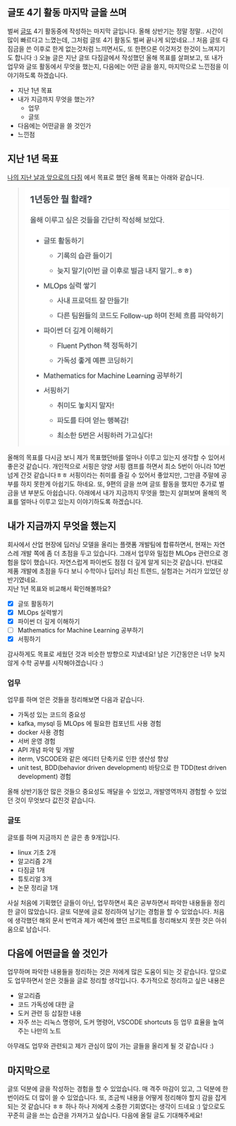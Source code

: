 ## 글또 4기 활동 마지막 글을 쓰며
벌써 [글또](https://www.notion.so/ac5b18a482fb4df497d4e8257ad4d516) 4기 활동중에 작성하는 마지막 글입니다. 올해 상반기는 정말 정말.. 시간이 많이 빠르다고 느꼈는데, 그처럼 글또 4기 활동도 벌써 끝나게 되었네요...! 처음 글또 다짐금을 쓴 이후로 한게 없는것처럼 느끼면서도, 또 한편으론 이것저것 한것이 느껴지기도 합니다 :) 오늘 글은 지난 글또 다짐글에서 작성했던 올해 목표를 살펴보고, 또 내가 업무와 글또 활동에서 무엇을 했는지, 다음에는 어떤 글을 쓸지, 마지막으로 느낀점을 이야기하도록 하겠습니다.
* 지난 1년 목표
* 내가 지금까지 무엇을 했는가?
  * 업무
  * 글또
* 다음에는 어떤글을 쓸 것인가
* 느낀점

## 지난 1년 목표
[나의 지난 날과 앞으로의 다짐](https://hunhoon21.github.io/%EB%82%98%EC%9D%98-%EC%A7%80%EB%82%9C-%EB%82%A0%EA%B3%BC-%EC%95%9E%EC%9C%BC%EB%A1%9C%EC%9D%98-%EB%8B%A4%EC%A7%90/) 에서 목표로 했던 올해 목표는 아래와 같습니다.

> ![remember_1](../imgs/remember_1.jpg)  


올해의 목표를 다시금 보니 제가 목표했던바를 얼마나 이루고 있는지 생각할 수 있어서 좋은것 같습니다. 개인적으로 서핑은 양양 서핑 캠프를 하면서 최소 5번이 아니라 10번 넘게 간것 같습니다ㅎㅎ 서핑이라는 취미를 즐길 수 있어서 좋았지만, 그만큼 주말에 공부를 하지 못한게 아쉽기도 하네요. 또, 9편의 글을 쓰며 글또 활동을 했지만 추가로 벌금을 낸 부분도 아쉽습니다. 아래에서 내가 지금까지 무엇을 했는지 살펴보며 올해의 목표를 얼마나 이루고 있는지 이야기하도록 하겠습니다.

## 내가 지금까지 무엇을 했는지
회사에서 산업 현장에 딥러닝 모델을 올리는 플랫폼 개발팀에 합류하면서, 현재는 자연스레 개발 쪽에 좀 더 초점을 두고 있습니다. 그래서 업무와 밀접한 MLOps 관련으로 경험을 많이 했습니다. 자연스럽게 파이썬도 점점 더 깊게 알게 되는것 같습니다. 반대로 제품 개발에 초점을 두다 보니 수학이나 딥러닝 최신 트렌드, 실험과는 거리가 있었던 상반기였네요.  
지난 1년 목표와 비교해서 확인해볼까요?
- [x] 글또 활동하기
- [x] MLOps 실력쌓기
- [x] 파이썬 더 깊게 이해하기
- [ ] Mathematics for Machine Learning 공부하기
- [x] 서핑하기  

감사하게도 목표로 세웠던 것과 비슷한 방향으로 지냈네요! 남은 기간동안은 너무 늦지 않게 수학 공부를 시작해야겠습니다 :)

### 업무
업무를 하며 얻은 것들을 정리해보면 다음과 같습니다.
* 가독성 있는 코드의 중요성
* kafka, mysql 등 MLOps 에 필요한 컴포넌트 사용 경험
* docker 사용 경험
* 서버 운영 경험
* API 개념 파악 및 개발
* iterm, VSCODE와 같은 에디터 단축키로 인한 생산성 향상
* unit test, BDD(behavior driven development) 바탕으로 한 TDD(test driven development) 경험  

올해 상반기동안 많은 것들으 중요성도 깨달을 수 있었고, 개발영역까지 경험할 수 있었던 것이 무엇보다 값진것 같습니다.

### 글또
글또를 하며 지금까지 쓴 글은 총 9개입니다.
* linux 기초 2개
* 알고리즘 2개
* 다짐글 1개
* 튜토리얼 3개
* 논문 정리글 1개  

사실 처음에 기획했던 글들이 아닌, 업무하면서 혹은 공부하면서 파악한 내용들을 정리한 글이 많았습니다. 글또 덕분에 글로 정리하여 남기는 경험을 할 수 있었습니다. 처음에 생각했던 해외 문서 번역과 제가 예전에 했던 프로젝트를 정리해보지 못한 것은 아쉬움으로 남습니다.

## 다음에 어떤글을 쓸 것인가
업무하며 파악한 내용들을 정리하는 것은 저에게 많은 도움이 되는 것 같습니다. 앞으로도 업무하면서 얻은 것들을 글로 정리할 생각입니다. 추가적으로 정리하고 싶은 내용은
* 알고리즘
* 코드 가독성에 대한 글
* 도커 관련 등 삽질한 내용
* 자주 쓰는 리눅스 명령어, 도커 명령어, VSCODE shortcuts 등 업무 효율을 높여주는 나만의 노트

아무래도 업무와 관련되고 제가 관심이 많이 가는 글들을 올리게 될 것 같습니다 :) 
## 마지막으로
글또 덕분에 글을 작성하는 경험을 할 수 있었습니다. 매 격주 마감이 있고, 그 덕분에 한번이라도 더 많이 쓸 수 있었습니다. 또, 조금씩 내용을 어떻게 정리해야 할지 감을 잡게 되는 것 같습니다 ㅎㅎ 하나 하나 저에게 소중한 기회였다는 생각이 드네요 :) 앞으로도 꾸준히 글을 쓰는 습관을 가져가고 싶습니다. 다음에 올릴 글도 기대해주세요!